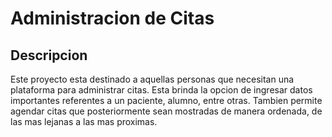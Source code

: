 # Administracion de Citas
## Descripcion
Este proyecto esta destinado a aquellas personas que necesitan una plataforma para administrar citas. Esta brinda la opcion de ingresar datos importantes referentes a un paciente, alumno, entre otras. Tambien permite agendar citas que posteriormente sean mostradas de manera ordenada, de las mas lejanas a las mas proximas. 
